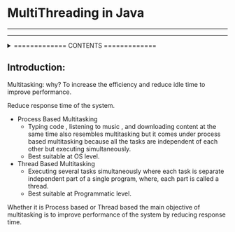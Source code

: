 # MultiThreading in Java
<hr>
<hr>






<details>
<summary>=============    CONTENTS    =============</summary>
<br> <br>
1. Introduction

2. The ways to define, instantiate and start a new Thread.

1. By extending Thread class
2.  By implementing Runnable interface
1. Thread class Constructors
2. Thread Prioirity
3. Getting and Setting name of a thread
4. The methods to Stop Thread Execution
    1. yield()
    2. join()
    3. sleep()
5. Synchronization
6. Inter Thread Communication
7. Deadlock
8. Daemon Threads.
9. Various Conclusions
    1. To stop a thread
    2. Suspend & resume a thread
    3. Thread group
    4. Green Thread
    5. Thread local
10. Lifecycle of Thread.
</details>


## Introduction:

Multitasking: why? To increase the efficiency and reduce idle time to improve performance.

Reduce response time of the system.


- Process Based Multitasking
    - Typing code , listening to music , and downloading content at the same time also resembles multitasking but it comes under process based multitasking because all the tasks are independent of each other but executing simultaneously.
    - Best suitable at OS level.
- Thread Based Multitasking
    - Executing several tasks simultaneously where each task is separate independent part of a single program, where, each part is called a thread.
    - Best suitable at Programmatic  level.

Whether it is Process based or Thread based the main objective of multitasking is to improve performance of the system by reducing response time.
